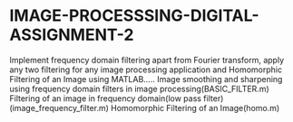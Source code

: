 # IMAGE-PROCESSSING-DIGITAL-ASSIGNMENT-2
Implement frequency domain filtering apart from Fourier transform, apply any two filtering for any image processing application and Homomorphic Filtering of an Image using MATLAB…..
Image smoothing and sharpening using frequency domain filters in image processing(BASIC_FILTER.m)
Filtering of an image in frequency domain(low pass filter)(image_frequency_filter.m)
Homomorphic Filtering of an Image(homo.m)
